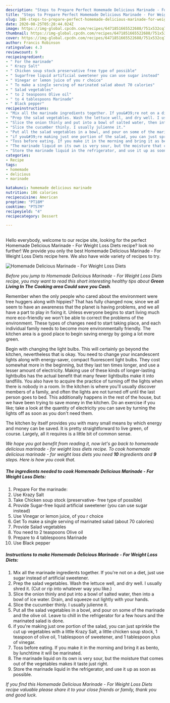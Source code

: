 ```yaml
---
description: "Steps to Prepare Perfect Homemade Delicious Marinade - For Weight Loss Diets"
title: "Steps to Prepare Perfect Homemade Delicious Marinade - For Weight Loss Diets"
slug: 386-steps-to-prepare-perfect-homemade-delicious-marinade-for-weight-loss-diets
date: 2020-08-25T05:28:44.024Z
image: https://img-global.cpcdn.com/recipes/6471851665522688/751x532cq70/homemade-delicious-marinade-for-weight-loss-diets-recipe-main-photo.jpg
thumbnail: https://img-global.cpcdn.com/recipes/6471851665522688/751x532cq70/homemade-delicious-marinade-for-weight-loss-diets-recipe-main-photo.jpg
cover: https://img-global.cpcdn.com/recipes/6471851665522688/751x532cq70/homemade-delicious-marinade-for-weight-loss-diets-recipe-main-photo.jpg
author: Francis Robinson
ratingvalue: 4.3
reviewcount: 9
recipeingredient:
- " For the marinade"
- " Krazy Salt"
- " Chicken soup stock preservative free type of possible"
- " Sugarfree liquid artificial sweetener you can use sugar instead"
- " Vinegar or lemon juice of you r choice"
- " To make a single serving of marinated salad about 70 calories"
- " Salad vegetables"
- " to 2 teaspoons Olive oil"
- " to 4 tablespoons Marinade"
- " Black pepper"
recipeinstructions:
- "Mix all the marinade ingredients together. If you&#39;re not on a diet, just use sugar instead of artificial sweetener."
- "Prep the salad vegetables. Wash the lettuce well, and dry well. I usually shred it. (Cut or rip into whatever way you like.)"
- "Slice the onion thinly and put into a bowl of salted water, then into a bowl of ice water. Drain, and squeeze out lightly with your hands."
- "Slice the cucumber thinly. I usually julienne it."
- "Put all the salad vegetables in a bowl, and pour on some of the marinade and the olive oil. Leave to chill in the refrigerator for a few hours and the marinated salad is done."
- "if you&#39;re making just one portion of the salad, you can just sprinkle the cut up vegetables with a little Krazy Salt, a little chicken soup stock, 1 teaspoon of olive oil, 1 tablespoon of sweetener, and 1 tablespoon plus of vinegar."
- "Toss before eating. If you make it in the morning and bring it as bento, by lunchtime it will be marinated."
- "The marinade liquid on its own is very sour, but the moisture that comes out of the vegetables makes it taste just right."
- "Store the marinade liquid in the refrigerator, and use it up as soon as possible."
categories:
- Recipe
tags:
- homemade
- delicious
- marinade

katakunci: homemade delicious marinade 
nutrition: 186 calories
recipecuisine: American
preptime: "PT18M"
cooktime: "PT57M"
recipeyield: "4"
recipecategory: Dessert

---
```

<br>
Hello everybody, welcome to our recipe site, looking for the perfect Homemade Delicious Marinade - For Weight Loss Diets recipe? look no further! We provide you only the best Homemade Delicious Marinade - For Weight Loss Diets recipe here. We also have wide variety of recipes to try.
<br>


![Homemade Delicious Marinade - For Weight Loss Diets](https://img-global.cpcdn.com/recipes/6471851665522688/751x532cq70/homemade-delicious-marinade-for-weight-loss-diets-recipe-main-photo.jpg)

<i>Before you jump to Homemade Delicious Marinade - For Weight Loss Diets recipe, you may want to read this short interesting healthy tips about 
<strong>Green Living In The Cooking area Could save you Cash</strong>.</i>
</br>

Remember when the only people who cared about the environment were tree huggers along with hippies? That has fully changed now, since we all seem to have an awareness that the planet is having problems, and we all have a part to play in fixing it. Unless everyone begins to start living much more eco-friendly we won't be able to correct the problems of the environment. These types of changes need to start taking place, and each individual family needs to become more environmentally friendly. The kitchen area is a good place to begin saving energy by going a lot more green.

Begin with changing the light bulbs. This will certainly go beyond the kitchen, nevertheless that is okay. You need to change your incandescent lights along with energy-saver, compact fluorescent light bulbs. They cost somewhat more in the beginning, but they last ten times longer, and use a lesser amount of electricity. Making use of these kinds of longer-lasting lightbulbs has the actual benefit that many fewer lightbulbs make it into landfills. You also have to acquire the practice of turning off the lights when there is nobody in a room. In the kitchen is where you'll usually discover members of a family, and often the lights are not turned off until the last person goes to bed. This additionally happens in the rest of the house, but we have been trying to save money in the kitchen. Do an exercise if you like; take a look at the quantity of electricity you can save by turning the lights off as soon as you don't need them.

The kitchen by itself provides you with many small means by which energy and money can be saved. It is pretty straightforward to live green, of course. Largely, all it requires is a little bit of common sense.


<i>We hope you got benefit from reading it, now let's go back to homemade delicious marinade - for weight loss diets recipe. To cook homemade delicious marinade - for weight loss diets you need <strong>10</strong> ingredients and <strong>9</strong> steps. Here is how you cook that.
</i>

##### The ingredients needed to cook Homemade Delicious Marinade - For Weight Loss Diets:

1. Prepare  For the marinade:
1. Use  Krazy Salt
1. Take  Chicken soup stock (preservative- free type of possible)
1. Provide  Sugar-free liquid artificial sweetener (you can use sugar instead)
1. Use  Vinegar or lemon juice, of you r choice
1. Get  To make a single serving of marinated salad (about 70 calories)
1. Provide  Salad vegetables
1. You need  to 2 teaspoons Olive oil
1. Prepare  to 4 tablespoons Marinade
1. Use  Black pepper


##### Instructions to make Homemade Delicious Marinade - For Weight Loss Diets:

1. Mix all the marinade ingredients together. If you&#39;re not on a diet, just use sugar instead of artificial sweetener.
1. Prep the salad vegetables. Wash the lettuce well, and dry well. I usually shred it. (Cut or rip into whatever way you like.)
1. Slice the onion thinly and put into a bowl of salted water, then into a bowl of ice water. Drain, and squeeze out lightly with your hands.
1. Slice the cucumber thinly. I usually julienne it.
1. Put all the salad vegetables in a bowl, and pour on some of the marinade and the olive oil. Leave to chill in the refrigerator for a few hours and the marinated salad is done.
1. if you&#39;re making just one portion of the salad, you can just sprinkle the cut up vegetables with a little Krazy Salt, a little chicken soup stock, 1 teaspoon of olive oil, 1 tablespoon of sweetener, and 1 tablespoon plus of vinegar.
1. Toss before eating. If you make it in the morning and bring it as bento, by lunchtime it will be marinated.
1. The marinade liquid on its own is very sour, but the moisture that comes out of the vegetables makes it taste just right.
1. Store the marinade liquid in the refrigerator, and use it up as soon as possible.


<i>If you find this Homemade Delicious Marinade - For Weight Loss Diets recipe valuable please share it to your close friends or family, thank you and good luck.</i>
